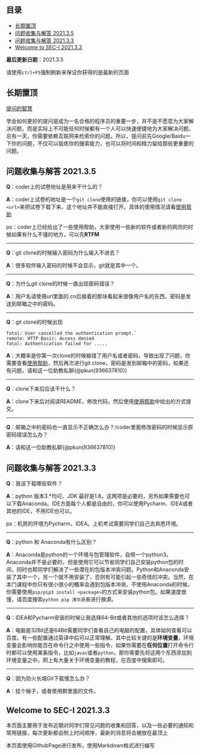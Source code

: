 ## 目录

- [长期置顶](#长期置顶)
- [问题收集与解答 2021.3.5](#问题收集与解答-2021.3.5)
- [问题收集与解答 2021.3.3](#问题收集与解答-2021.3.3)
- [Welcome to SEC-I 2021.3.3](#Welcome-to-SEC-I-2021.3.3)

**最后更新日期**：2021.3.5

请使用`ctrl+F5`强制刷新来保证你获得的是最新的页面

## 长期置顶

[提问的智慧](https://github.com/ryanhanwu/How-To-Ask-Questions-The-Smart-Way/blob/main/README-zh_CN.md)

学会如何更好的提问是成为一名合格的程序员的重要一步，并不是不愿意为大家解决问题，而是实际上不可能任何时候都有一个人可以快速便捷地为大家解决问题。总有一天，你需要依赖互联网来检索你的问题。所以，提问前先Google/Baidu一下你的问题，不仅可以锻炼你的搜索能力，也可以将时间和精力留给那些更重要的问题。

<span id='问题收集与解答-2021.3.5'></span>
## 问题收集与解答 2021.3.5

**Q**：coder上的试卷地址是用来干什么的？

**A**：coder上试卷的地址是一个`git clone`使用的链接，你可以使用`git clone <url>`来把试卷下载下来，这个地址并不能直接打开。具体的使用情况请看[使用帮助](http://coder.seecoder.cn/help)

ps：coder上已经给出了一些使用帮助，大家使用一些新的软件或者新的网页的时候如果有什么不懂的地方，可以先**RTFM**

---

**Q**：git clone的时候输入密码为什么输入不进去？

**A**：很多软件输入密码的时候不会显示，git就是其中一个。

---

**Q**：为什么git clone的时候一直出现密码错误？

**A**：用户名请使用url里面的.cn后接着的那块看起来很像用户名的东西，密码是发送到邮箱之中的密码。

---

**Q**：git clone的时候出现
```
fatal: User cancelled the authentication prompt.`
remote: HTTP Basic: Access denied
fatal: Authentication failed for .....
```
**A**：大概率是你第一次clone的时候输错了用户名或者密码，导致出现了问题，你需要查看[使用帮助](http://coder.seecoder.cn/help)，然后再次进行git clone，密码是发到邮箱中的密码，如果还有问题，请和这一位助教私聊{@pkun(936637810)}

---

**Q**：clone下来后应该干什么？

**A**：clone下来后对阅读README，修改代码，然后使用[使用帮助](http://coder.seecoder.cn/help)中给出的方式提交。

---

**Q**：邮箱之中的密码也一直显示不正确怎么办？/coder里面修改密码的时候显示原密码错误怎么办？

**A**：请和这一位助教私聊{@pkun(936637810)}


<span id='问题收集与解答-2021.3.3'></span>
## 问题收集与解答 2021.3.3

**Q**：我该下载哪些软件？

**A**：python 版本3.*均可、JDK 最好是1.8，这两项是必要的，另外如果需要也可以下载Anaconda。IDE方面每个人都是自由的，你可以使用Pycharm、IDEA或者其他的IDE，不用IDE也可以。

ps：机房的环境为Pycharm、IDEA。上机考试需要同学们自己去熟悉环境。

---

**Q**：python 和 Anaconda有什么区别？

**A**：Anaconda是python的一个环境与包管理软件，自带一个python3。Anaconda并不是必要的，但是使用它可以节省同学们自己安装python包的时间，同时也帮同学们解决了一些潜在的包版本冲突问题。Python和Anaconda安装了其中一个，另一个就不用安装了，否则有可能引起一些奇怪的冲突。当然，在本门课程中你只有很小很小的概率会遇到包版本冲突。不使用Anaconda的时候，你需要使用`pip/pip3 install <package>`的方式来安装python包。如果速度很慢，请百度搜索`python pip 清华源`来进行换源。

---

**Q**：IDEA和Pycharm安装的时候让我选择64-Bit或者其他的选项时该怎么选择？

**A**：电脑是32Bit还是64Bit需要同学们查看自己的电脑的配置，具体如何查看可以百度。有一些配置通过英译中后可以正常理解。其中比较关键的是**环境变量**，环境变量会影响你能否在命令行之中使用一些指令，如果你需要在**任何位置**打开命令行时都可以使用某条指令，比如`javac`或者`python`，那你需要先将这两个东西添加到环境变量之中。网上有大量关于环境变量的教程，在百度中搜索即可。

---

**Q**：因为防火长城Git下载慢怎么办？

**A**：挂个梯子，或者使用群里面的文件。

<span id='Welcome-to-SEC-I-2021.3.3'></span>
## Welcome to SEC-I 2021.3.3

本页面主要用于发布近期对同学们常见问题的收集和回答，以及一些必要的通知和常用链接，每次更新都会附上时间顺序，最新的消息将会被放在最顶上

本页面使用GithubPage进行发布，使用Markdown格式进行编写
